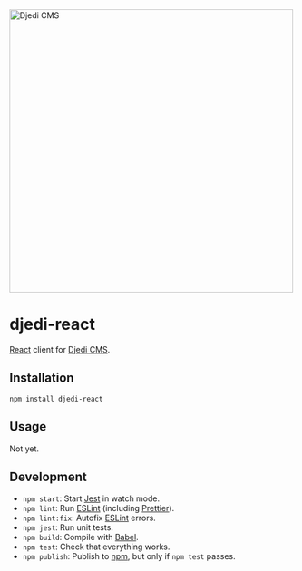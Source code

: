 <img alt="Djedi CMS" src="https://djedi-cms.org/_static/djedi-landscape.svg" width="500"/>

# djedi-react

[React] client for [Djedi CMS].

## Installation

```
npm install djedi-react
```

## Usage

Not yet.

## Development

* `npm start`: Start [Jest] in watch mode.
* `npm lint`: Run [ESLint] \(including [Prettier]).
* `npm lint:fix`: Autofix [ESLint] errors.
* `npm jest`: Run unit tests.
* `npm build`: Compile with [Babel].
* `npm test`: Check that everything works.
* `npm publish`: Publish to [npm], but only if `npm test` passes.

[babel]: http://babeljs.io/
[djedi cms]: http://djedi-cms.org/
[eslint]: https://eslint.org/
[jest]: https://facebook.github.io/
[npm]: https://www.npmjs.com/
[prettier]: https://prettier.io/
[react]: https://reactjs.org/
